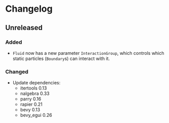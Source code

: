 # Changelog

## Unreleased

### Added

- `Fluid` now has a new parameter `InteractionGroup`,
  which controls which static particles (`Boundary`s) can interact with it.

### Changed

- Update dependencies:
  - itertools 0.13
  - nalgebra 0.33
  - parry 0.16
  - rapier 0.21
  - bevy 0.13
  - bevy_egui 0.26
